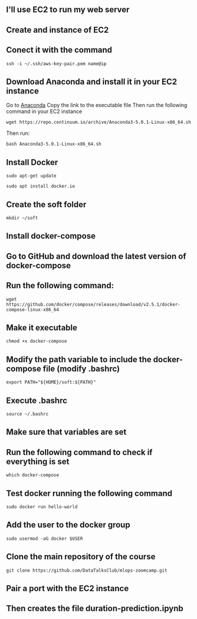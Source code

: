 ## I'll use EC2 to run my web server
## Create and instance of EC2
## Conect it with the command
```
ssh -i ~/.ssh/aws-key-pair.pem name@ip
```
## Download Anaconda and install it in your EC2 instance
Go to [Anaconda](https://www.anaconda.com/products/distribution)
Copy the link to the executable file
Then run the following command in your EC2 instance
```
wget https://repo.continuum.io/archive/Anaconda3-5.0.1-Linux-x86_64.sh
```
Then run:
```
bash Anaconda3-5.0.1-Linux-x86_64.sh
```
## Install Docker
```
sudo apt-get update
```
```
sudo apt install docker.io
```

## Create the soft folder
```
mkdir ~/soft
```
## Install docker-compose
## Go to GitHub and download the latest version of docker-compose
## Run the following command:
```
wget https://github.com/docker/compose/releases/download/v2.5.1/docker-compose-linux-x86_64
```
## Make it executable
```
chmod +x docker-compose
```
## Modify the path variable to include the docker-compose file (modify .bashrc)
```
export PATH="${HOME}/soft:${PATH}"
```
## Execute .bashrc
```
source ~/.bashrc
```
## Make sure that variables are set
## Run the following command to check if everything is set
```
which docker-compose
```
## Test docker running the following command
```
sudo docker run hello-world
```
## Add the user to the docker group
```
sudo usermod -aG docker $USER
```
## Clone the main repository of the course
```
git clone https://github.com/DataTalksClub/mlops-zoomcamp.git
```
## Pair a port with the EC2 instance
## Then creates the file duration-prediction.ipynb